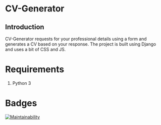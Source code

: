 # CV-Generator 

## Introduction

CV-Generator requests for your professional details using a form and generates a CV based on your response.
The project is built using Django and uses a bit of CSS and JS.

# Requirements

1. Python 3

# Badges

[![Maintainability](https://api.codeclimate.com/v1/badges/4988e2ac2ed01ee28f53/maintainability)](https://codeclimate.com/github/Biswajee/CV-Generator/maintainability)
